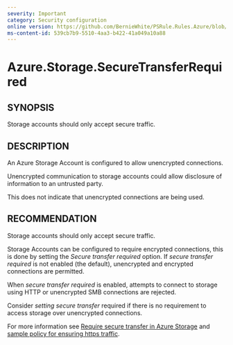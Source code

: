 ```yaml
---
severity: Important
category: Security configuration
online version: https://github.com/BernieWhite/PSRule.Rules.Azure/blob/master/docs/rules/en-US/Azure.Storage.SecureTransferRequired.md
ms-content-id: 539cb7b9-5510-4aa3-b422-41a049a10a88
---
```


# Azure.Storage.SecureTransferRequired

## SYNOPSIS

Storage accounts should only accept secure traffic.

## DESCRIPTION

An Azure Storage Account is configured to allow unencrypted connections.

Unencrypted communication to storage accounts could allow disclosure of information to an untrusted party.

This does not indicate that unencrypted connections are being used.

## RECOMMENDATION

Storage accounts should only accept secure traffic.

Storage Accounts can be configured to require encrypted connections, this is done by setting the _Secure transfer required_ option. If _secure transfer required_ is not enabled (the default), unencrypted and encrypted connections are permitted.

When _secure transfer required_ is enabled, attempts to connect to storage using HTTP or unencrypted SMB connections are rejected.

Consider _setting secure transfer_ required if there is no requirement to access storage over unencrypted connections.

For more information see [Require secure transfer in Azure Storage](https://docs.microsoft.com/en-au/azure/storage/common/storage-require-secure-transfer) and [sample policy for ensuring https traffic](https://docs.microsoft.com/en-au/azure/governance/policy/samples/ensure-https-stor-acct).
